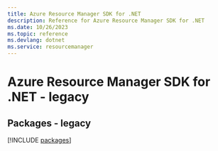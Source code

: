 ```yaml
---
title: Azure Resource Manager SDK for .NET
description: Reference for Azure Resource Manager SDK for .NET
ms.date: 10/26/2023
ms.topic: reference
ms.devlang: dotnet
ms.service: resourcemanager
---
```

# Azure Resource Manager SDK for .NET - legacy
## Packages - legacy
[!INCLUDE [packages](resource-manager-index.md)]